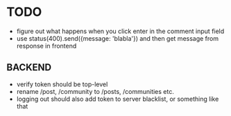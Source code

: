 # TODO

-   figure out what happens when you click enter in the comment input field
-   use status(400).send({message: 'blabla'}) and then get message from response in frontend

## BACKEND

-   verify token should be top-level
-   rename /post, /community to /posts, /communities etc.
-   logging out should also add token to server blacklist, or something like that
